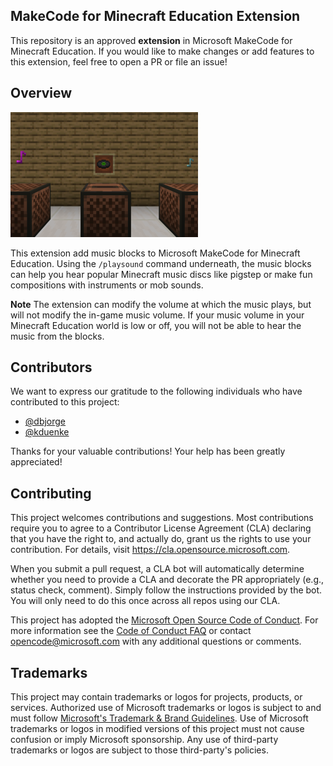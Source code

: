 ## MakeCode for Minecraft Education Extension

This repository is an approved **extension** in Microsoft MakeCode for Minecraft Education. If you would like to make changes or add features to this extension, feel free to open a PR or file an issue!


## Overview

<img src='./icon.png'>

This extension add music blocks to Microsoft MakeCode for Minecraft Education. Using the `/playsound` command underneath, the music blocks can help you hear popular Minecraft music discs like pigstep or make fun compositions with instruments or mob sounds. 

**Note** 
The extension can modify the volume at which the music plays, but will not modify the in-game music volume. If your music volume in your Minecraft Education world is low or off, you will not be able to hear the music from the blocks.

## Contributors
We want to express our gratitude to the following individuals who have contributed to this project:
- [@dbjorge](https://github.com/dbjorge)
- [@kduenke](https://github.com/kduenke)

Thanks for your valuable contributions! Your help has been greatly appreciated!


## Contributing

This project welcomes contributions and suggestions.  Most contributions require you to agree to a
Contributor License Agreement (CLA) declaring that you have the right to, and actually do, grant us
the rights to use your contribution. For details, visit https://cla.opensource.microsoft.com.

When you submit a pull request, a CLA bot will automatically determine whether you need to provide
a CLA and decorate the PR appropriately (e.g., status check, comment). Simply follow the instructions
provided by the bot. You will only need to do this once across all repos using our CLA.

This project has adopted the [Microsoft Open Source Code of Conduct](https://opensource.microsoft.com/codeofconduct/).
For more information see the [Code of Conduct FAQ](https://opensource.microsoft.com/codeofconduct/faq/) or
contact [opencode@microsoft.com](mailto:opencode@microsoft.com) with any additional questions or comments.

## Trademarks

This project may contain trademarks or logos for projects, products, or services. Authorized use of Microsoft 
trademarks or logos is subject to and must follow 
[Microsoft's Trademark & Brand Guidelines](https://www.microsoft.com/en-us/legal/intellectualproperty/trademarks/usage/general).
Use of Microsoft trademarks or logos in modified versions of this project must not cause confusion or imply Microsoft sponsorship.
Any use of third-party trademarks or logos are subject to those third-party's policies.